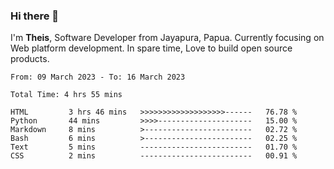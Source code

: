 ### Hi there 👋

I'm <b>Theis</b>, Software Developer from Jayapura, Papua. Currently focusing on Web platform development. In spare time, Love to build open source products.



 
 <!--START_SECTION:waka-->

```text
From: 09 March 2023 - To: 16 March 2023

Total Time: 4 hrs 55 mins

HTML         3 hrs 46 mins   >>>>>>>>>>>>>>>>>>>------   76.78 %
Python       44 mins         >>>>---------------------   15.00 %
Markdown     8 mins          >------------------------   02.72 %
Bash         6 mins          >------------------------   02.25 %
Text         5 mins          -------------------------   01.70 %
CSS          2 mins          -------------------------   00.91 %
```

<!--END_SECTION:waka-->
